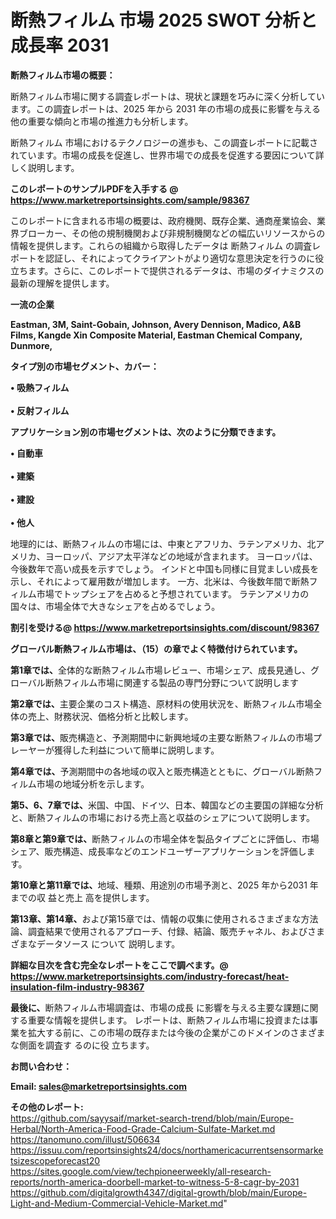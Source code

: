 # 断熱フィルム 市場 2025 SWOT 分析と成長率 2031

<strong><b>断熱フィルム市場の概要：</b></strong>

断熱フィルム市場に関する調査レポートは、現状と課題を巧みに深く分析しています。この調査レポートは、2025 年から 2031 年の市場の成長に影響を与える他の重要な傾向と市場の推進力も分析します。

断熱フィルム 市場におけるテクノロジーの進歩も、この調査レポートに記載されています。市場の成長を促進し、世界市場での成長を促進する要因について詳しく説明します。

<strong>このレポートのサンプルPDFを入手する @ <a href=https://www.marketreportsinsights.com/sample/98367>https://www.marketreportsinsights.com/sample/98367</a></strong>

このレポートに含まれる市場の概要は、政府機関、既存企業、通商産業協会、業界ブローカー、その他の規制機関および非規制機関などの幅広いリソースからの情報を提供します。これらの組織から取得したデータは 断熱フィルム の調査レポートを認証し、それによってクライアントがより適切な意思決定を行うのに役立ちます。さらに、このレポートで提供されるデータは、市場のダイナミクスの最新の理解を提供します。

<strong>一流の企業</strong>

<strong><b>Eastman, 3M, Saint-Gobain, Johnson, Avery Dennison, Madico, A&B Films, Kangde Xin Composite Material, Eastman Chemical Company, Dunmore,</b></strong>

<strong><b>タイプ別の市場セグメント、カバー：</b></strong>

<strong>• 吸熱フィルム<br><br>• 反射フィルム</strong>

<strong><b>アプリケーション別の市場セグメントは、次のように分類できます。</b></strong>

<strong>• 自動車<br><br>• 建築<br><br>• 建設<br><br>• 他人</strong>

 地理的には、断熱フィルムの市場には、中東とアフリカ、ラテンアメリカ、北アメリカ、ヨーロッパ、アジア太平洋などの地域が含まれます。 ヨーロッパは、今後数年で高い成長を示すでしょう。 インドと中国も同様に目覚ましい成長を示し、それによって雇用数が増加します。 一方、北米は、今後数年間で断熱フィルム市場でトップシェアを占めると予想されています。 ラテンアメリカの国々は、市場全体で大きなシェアを占めるでしょう。

<strong>割引を受ける@ <a href=https://www.marketreportsinsights.com/discount/98367>https://www.marketreportsinsights.com/discount/98367</a></strong>

<strong><b>グローバル断熱フィルム市場は、（15）の章でよく特徴付けられています。</b></strong>

<strong><b>第</b></strong><strong><b>1章では、</b></strong>全体的な断熱フィルム市場レビュー、市場シェア、成長見通し、グローバル断熱フィルム市場に関連する製品の専門分野について説明します

<strong><b>第2章では、</b></strong>主要企業のコスト構造、原材料の使用状況を、断熱フィルム市場全体の売上、財務状況、価格分析と比較します。

<strong><b>第3章では、</b></strong>販売構造と、予測期間中に新興地域の主要な断熱フィルムの市場プレーヤーが獲得した利益について簡単に説明します。

<strong><b>第4章では、</b></strong>予測期間中の各地域の収入と販売構造とともに、グローバル断熱フィルム市場の地域分析を示します。

<strong><b>第5、6、7章では、</b></strong>米国、中国、ドイツ、日本、韓国などの主要国の詳細な分析と、断熱フィルムの市場における売上高と収益のシェアについて説明します。

<strong><b>第8章と第9章では、</b></strong>断熱フィルムの市場全体を製品タイプごとに評価し、市場シェア、販売構造、成長率などのエンドユーザーアプリケーションを評価します。

<strong><b>第10章と第11章では、</b></strong>地域、種類、用途別の市場予測と、2025 年から2031 年までの収 益と売上 高を提供します。

<strong><b>第13章、第14章、</b></strong>および第15章では、情報の収集に使用されるさまざまな方法論、調査結果で使用されるアプローチ、付録、結論、販売チャネル、およびさまざまなデータソース について 説明します。

<strong>詳細な目次を含む完全なレポートをここで調べます。@ <a href=https://www.marketreportsinsights.com/industry-forecast/heat-insulation-film-industry-98367>https://www.marketreportsinsights.com/industry-forecast/heat-insulation-film-industry-98367</a></strong>

<strong><b>最後に、</b></strong>断熱フィルム市場調査は、市場の成長 に影響を</a>与える主要な課題に関する重要な情報を提供します。 レポートは、断熱フィルム市場に投資または事業を拡大する前に、この市場の既存または今後の企業がこのドメインのさまざまな側面を調査す るのに役 立ちます。

<strong><b>お問い合わせ：</b></strong>

<strong>Email: </strong><a href=mailto:sales@marketreportsinsights.com><strong>sales@marketreportsinsights.com</strong></a>

<strong>その他のレポート:</strong>
<br>
<a href=https://github.com/sayysaif/market-search-trend/blob/main/Europe-Herbal/North-America-Food-Grade-Calcium-Sulfate-Market.md>https://github.com/sayysaif/market-search-trend/blob/main/Europe-Herbal/North-America-Food-Grade-Calcium-Sulfate-Market.md</a>
<br>
<a href=https://tanomuno.com/illust/506634>https://tanomuno.com/illust/506634</a>
<br>
<a href=https://issuu.com/reportsinsights24/docs/northamericacurrentsensormarketsizescopeforecast20>https://issuu.com/reportsinsights24/docs/northamericacurrentsensormarketsizescopeforecast20</a>
<br>
<a href=https://sites.google.com/view/techpioneerweekly/all-research-reports/north-america-doorbell-market-to-witness-5-8-cagr-by-2031>https://sites.google.com/view/techpioneerweekly/all-research-reports/north-america-doorbell-market-to-witness-5-8-cagr-by-2031</a>
<br>
<a href=https://github.com/digitalgrowth4347/digital-growth/blob/main/Europe-Light-and-Medium-Commercial-Vehicle-Market.md>https://github.com/digitalgrowth4347/digital-growth/blob/main/Europe-Light-and-Medium-Commercial-Vehicle-Market.md</a>"
